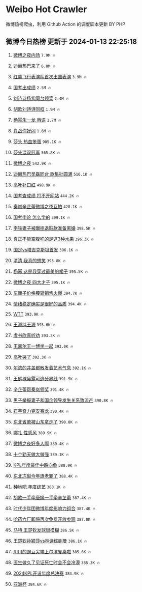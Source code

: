 # Weibo Hot Crawler 



微博热榜爬虫，利用 Github Action 的调度脚本更新 BY PHP 


## 微博今日热榜 更新于 2024-01-13 22:25:18 
1. [微博之夜内场](https://s.weibo.com/weibo?q=%E5%BE%AE%E5%8D%9A%E4%B9%8B%E5%A4%9C%E5%86%85%E5%9C%BA&t=31&band_rank=1&Refer=top) `7.9M 🔥` 

1. [迪丽热巴来了](https://s.weibo.com/weibo?q=%23%E8%BF%AA%E4%B8%BD%E7%83%AD%E5%B7%B4%E6%9D%A5%E4%BA%86%23&t=31&band_rank=2&Refer=top) `6.0M 🔥` 

1. [红鹰飞行表演队首次出国表演](https://s.weibo.com/weibo?q=%23%E7%BA%A2%E9%B9%B0%E9%A3%9E%E8%A1%8C%E8%A1%A8%E6%BC%94%E9%98%9F%E9%A6%96%E6%AC%A1%E5%87%BA%E5%9B%BD%E8%A1%A8%E6%BC%94%23&t=31&band_rank=3&Refer=top) `3.9M 🔥` 

1. [国考出成绩](https://s.weibo.com/weibo?q=%E5%9B%BD%E8%80%83%E5%87%BA%E6%88%90%E7%BB%A9&t=31&band_rank=4&Refer=top) `2.5M 🔥` 

1. [刘诗诗杨紫同台领奖](https://s.weibo.com/weibo?q=%23%E5%88%98%E8%AF%97%E8%AF%97%E6%9D%A8%E7%B4%AB%E5%90%8C%E5%8F%B0%E9%A2%86%E5%A5%96%23&t=31&band_rank=5&Refer=top) `2.4M 🔥` 

1. [胡歌刘诗诗同框](https://s.weibo.com/weibo?q=%23%E8%83%A1%E6%AD%8C%E5%88%98%E8%AF%97%E8%AF%97%E5%90%8C%E6%A1%86%23&t=31&band_rank=6&Refer=top) `1.9M 🔥` 

1. [杨幂朱一龙 唇语](https://s.weibo.com/weibo?q=%E6%9D%A8%E5%B9%82%E6%9C%B1%E4%B8%80%E9%BE%99%20%E5%94%87%E8%AF%AD&t=31&band_rank=7&Refer=top) `1.7M 🔥` 

1. [肖战你好闪](https://s.weibo.com/weibo?q=%23%E8%82%96%E6%88%98%E4%BD%A0%E5%A5%BD%E9%97%AA%23&t=31&band_rank=8&Refer=top) `1.6M 🔥` 

1. [莎头 热血笨蛋](https://s.weibo.com/weibo?q=%E8%8E%8E%E5%A4%B4%20%E7%83%AD%E8%A1%80%E7%AC%A8%E8%9B%8B&t=31&band_rank=9&Refer=top) `905.1K 🔥` 

1. [莎头混双冠军](https://s.weibo.com/weibo?q=%E8%8E%8E%E5%A4%B4%E6%B7%B7%E5%8F%8C%E5%86%A0%E5%86%9B&t=31&band_rank=10&Refer=top) `565.8K 🔥` 

1. [微博之夜](https://s.weibo.com/weibo?q=%E5%BE%AE%E5%8D%9A%E4%B9%8B%E5%A4%9C&t=31&band_rank=11&Refer=top) `542.9K 🔥` 

1. [迪丽热巴吴磊同台 歌隼批圆满](https://s.weibo.com/weibo?q=%E8%BF%AA%E4%B8%BD%E7%83%AD%E5%B7%B4%E5%90%B4%E7%A3%8A%E5%90%8C%E5%8F%B0%20%E6%AD%8C%E9%9A%BC%E6%89%B9%E5%9C%86%E6%BB%A1&t=31&band_rank=12&Refer=top) `516.1K 🔥` 

1. [高叶补口红](https://s.weibo.com/weibo?q=%23%E9%AB%98%E5%8F%B6%E8%A1%A5%E5%8F%A3%E7%BA%A2%23&t=31&band_rank=13&Refer=top) `498.9K 🔥` 

1. [国考查成绩 打不开网站](https://s.weibo.com/weibo?q=%E5%9B%BD%E8%80%83%E6%9F%A5%E6%88%90%E7%BB%A9%20%E6%89%93%E4%B8%8D%E5%BC%80%E7%BD%91%E7%AB%99&t=31&band_rank=14&Refer=top) `444.2K 🔥` 

1. [秦岚辛芷蕾微博之夜互拍](https://s.weibo.com/weibo?q=%23%E7%A7%A6%E5%B2%9A%E8%BE%9B%E8%8A%B7%E8%95%BE%E5%BE%AE%E5%8D%9A%E4%B9%8B%E5%A4%9C%E4%BA%92%E6%8B%8D%23&t=31&band_rank=15&Refer=top) `428.1K 🔥` 

1. [国考申论 怎么学的](https://s.weibo.com/weibo?q=%E5%9B%BD%E8%80%83%E7%94%B3%E8%AE%BA%20%E6%80%8E%E4%B9%88%E5%AD%A6%E7%9A%84&t=31&band_rank=16&Refer=top) `399.1K 🔥` 

1. [李铁妻子被曝拒退赃款准备离婚](https://s.weibo.com/weibo?q=%23%E6%9D%8E%E9%93%81%E5%A6%BB%E5%AD%90%E8%A2%AB%E6%9B%9D%E6%8B%92%E9%80%80%E8%B5%83%E6%AC%BE%E5%87%86%E5%A4%87%E7%A6%BB%E5%A9%9A%23&t=31&band_rank=17&Refer=top) `398.5K 🔥` 

1. [真正不能空腹吃的是这3种水果](https://s.weibo.com/weibo?q=%23%E7%9C%9F%E6%AD%A3%E4%B8%8D%E8%83%BD%E7%A9%BA%E8%85%B9%E5%90%83%E7%9A%84%E6%98%AF%E8%BF%993%E7%A7%8D%E6%B0%B4%E6%9E%9C%23&t=31&band_rank=18&Refer=top) `396.3K 🔥` 

1. [国足vs塔吉克斯坦首发](https://s.weibo.com/weibo?q=%23%E5%9B%BD%E8%B6%B3vs%E5%A1%94%E5%90%89%E5%85%8B%E6%96%AF%E5%9D%A6%E9%A6%96%E5%8F%91%23&t=31&band_rank=19&Refer=top) `396.1K 🔥` 

1. [清清 我真的想笑](https://s.weibo.com/weibo?q=%E6%B8%85%E6%B8%85%20%E6%88%91%E7%9C%9F%E7%9A%84%E6%83%B3%E7%AC%91&t=31&band_rank=20&Refer=top) `395.8K 🔥` 

1. [杨幂 这是我穿过最美的裙子](https://s.weibo.com/weibo?q=%E6%9D%A8%E5%B9%82%20%E8%BF%99%E6%98%AF%E6%88%91%E7%A9%BF%E8%BF%87%E6%9C%80%E7%BE%8E%E7%9A%84%E8%A3%99%E5%AD%90&t=31&band_rank=21&Refer=top) `395.5K 🔥` 

1. [微博之夜 四大才子](https://s.weibo.com/weibo?q=%E5%BE%AE%E5%8D%9A%E4%B9%8B%E5%A4%9C%20%E5%9B%9B%E5%A4%A7%E6%89%8D%E5%AD%90&t=31&band_rank=22&Refer=top) `395.1K 🔥` 

1. [车厘子价格腰斩销售火爆](https://s.weibo.com/weibo?q=%23%E8%BD%A6%E5%8E%98%E5%AD%90%E4%BB%B7%E6%A0%BC%E8%85%B0%E6%96%A9%E9%94%80%E5%94%AE%E7%81%AB%E7%88%86%23&t=31&band_rank=23&Refer=top) `394.7K 🔥` 

1. [情绪稳定确实是很好的品质](https://s.weibo.com/weibo?q=%E6%83%85%E7%BB%AA%E7%A8%B3%E5%AE%9A%E7%A1%AE%E5%AE%9E%E6%98%AF%E5%BE%88%E5%A5%BD%E7%9A%84%E5%93%81%E8%B4%A8&t=31&band_rank=24&Refer=top) `394.4K 🔥` 

1. [WTT](https://s.weibo.com/weibo?q=WTT&t=31&band_rank=25&Refer=top) `393.9K 🔥` 

1. [王源绊王源](https://s.weibo.com/weibo?q=%E7%8E%8B%E6%BA%90%E7%BB%8A%E7%8E%8B%E6%BA%90&t=31&band_rank=26&Refer=top) `393.6K 🔥` 

1. [虞书欣真听劝](https://s.weibo.com/weibo?q=%E8%99%9E%E4%B9%A6%E6%AC%A3%E7%9C%9F%E5%90%AC%E5%8A%9D&t=31&band_rank=27&Refer=top) `393.3K 🔥` 

1. [王嘉尔王一博坐一起](https://s.weibo.com/weibo?q=%23%E7%8E%8B%E5%98%89%E5%B0%94%E7%8E%8B%E4%B8%80%E5%8D%9A%E5%9D%90%E4%B8%80%E8%B5%B7%23&t=31&band_rank=28&Refer=top) `393.0K 🔥` 

1. [高叶哭了](https://s.weibo.com/weibo?q=%E9%AB%98%E5%8F%B6%E5%93%AD%E4%BA%86&t=31&band_rank=29&Refer=top) `392.3K 🔥` 

1. [尔滨的井盖都散发着艺术气息](https://s.weibo.com/weibo?q=%23%E5%B0%94%E6%BB%A8%E7%9A%84%E4%BA%95%E7%9B%96%E9%83%BD%E6%95%A3%E5%8F%91%E7%9D%80%E8%89%BA%E6%9C%AF%E6%B0%94%E6%81%AF%23&t=31&band_rank=30&Refer=top) `392.1K 🔥` 

1. [王鹤棣吴露可逃分界线](https://s.weibo.com/weibo?q=%23%E7%8E%8B%E9%B9%A4%E6%A3%A3%E5%90%B4%E9%9C%B2%E5%8F%AF%E9%80%83%E5%88%86%E7%95%8C%E7%BA%BF%23&t=31&band_rank=31&Refer=top) `391.5K 🔥` 

1. [辛芷蕾帮秦岚领奖](https://s.weibo.com/weibo?q=%23%E8%BE%9B%E8%8A%B7%E8%95%BE%E5%B8%AE%E7%A7%A6%E5%B2%9A%E9%A2%86%E5%A5%96%23&t=31&band_rank=32&Refer=top) `391.4K 🔥` 

1. [男子举报妻子和国企领导发生关系致流产](https://s.weibo.com/weibo?q=%23%E7%94%B7%E5%AD%90%E4%B8%BE%E6%8A%A5%E5%A6%BB%E5%AD%90%E5%92%8C%E5%9B%BD%E4%BC%81%E9%A2%86%E5%AF%BC%E5%8F%91%E7%94%9F%E5%85%B3%E7%B3%BB%E8%87%B4%E6%B5%81%E4%BA%A7%23&t=31&band_rank=33&Refer=top) `390.8K 🔥` 

1. [石宇奇力克安赛龙](https://s.weibo.com/weibo?q=%23%E7%9F%B3%E5%AE%87%E5%A5%87%E5%8A%9B%E5%85%8B%E5%AE%89%E8%B5%9B%E9%BE%99%23&t=31&band_rank=34&Refer=top) `390.4K 🔥` 

1. [东北省歌被山东拿走了](https://s.weibo.com/weibo?q=%23%E4%B8%9C%E5%8C%97%E7%9C%81%E6%AD%8C%E8%A2%AB%E5%B1%B1%E4%B8%9C%E6%8B%BF%E8%B5%B0%E4%BA%86%23&t=31&band_rank=35&Refer=top) `390.0K 🔥` 

1. [娜扎 性感风](https://s.weibo.com/weibo?q=%E5%A8%9C%E6%89%8E%20%E6%80%A7%E6%84%9F%E9%A3%8E&t=31&band_rank=36&Refer=top) `389.9K 🔥` 

1. [微博之夜好多人啊](https://s.weibo.com/weibo?q=%E5%BE%AE%E5%8D%9A%E4%B9%8B%E5%A4%9C%E5%A5%BD%E5%A4%9A%E4%BA%BA%E5%95%8A&t=31&band_rank=37&Refer=top) `389.4K 🔥` 

1. [十个勤天做大做强](https://s.weibo.com/weibo?q=%E5%8D%81%E4%B8%AA%E5%8B%A4%E5%A4%A9%E5%81%9A%E5%A4%A7%E5%81%9A%E5%BC%BA&t=31&band_rank=38&Refer=top) `389.1K 🔥` 

1. [KPL年度最佳中路向鱼](https://s.weibo.com/weibo?q=%23KPL%E5%B9%B4%E5%BA%A6%E6%9C%80%E4%BD%B3%E4%B8%AD%E8%B7%AF%E5%90%91%E9%B1%BC%23&t=31&band_rank=39&Refer=top) `388.9K 🔥` 

1. [东北冻梨今年遭老罪了](https://s.weibo.com/weibo?q=%23%E4%B8%9C%E5%8C%97%E5%86%BB%E6%A2%A8%E4%BB%8A%E5%B9%B4%E9%81%AD%E8%80%81%E7%BD%AA%E4%BA%86%23&t=31&band_rank=40&Refer=top) `388.4K 🔥` 

1. [种地吧 年度综艺](https://s.weibo.com/weibo?q=%E7%A7%8D%E5%9C%B0%E5%90%A7%20%E5%B9%B4%E5%BA%A6%E7%BB%BC%E8%89%BA&t=31&band_rank=41&Refer=top) `388.1K 🔥` 

1. [胡歌一手牵唐嫣一手牵辛芷蕾](https://s.weibo.com/weibo?q=%23%E8%83%A1%E6%AD%8C%E4%B8%80%E6%89%8B%E7%89%B5%E5%94%90%E5%AB%A3%E4%B8%80%E6%89%8B%E7%89%B5%E8%BE%9B%E8%8A%B7%E8%95%BE%23&t=31&band_rank=42&Refer=top) `387.4K 🔥` 

1. [时代少年团微博年度影响力组合](https://s.weibo.com/weibo?q=%23%E6%97%B6%E4%BB%A3%E5%B0%91%E5%B9%B4%E5%9B%A2%E5%BE%AE%E5%8D%9A%E5%B9%B4%E5%BA%A6%E5%BD%B1%E5%93%8D%E5%8A%9B%E7%BB%84%E5%90%88%23&t=31&band_rank=43&Refer=top) `387.4K 🔥` 

1. [哈药六厂即将再次免费开放参观](https://s.weibo.com/weibo?q=%23%E5%93%88%E8%8D%AF%E5%85%AD%E5%8E%82%E5%8D%B3%E5%B0%86%E5%86%8D%E6%AC%A1%E5%85%8D%E8%B4%B9%E5%BC%80%E6%94%BE%E5%8F%82%E8%A7%82%23&t=31&band_rank=44&Refer=top) `387.0K 🔥` 

1. [马特 王楚钦发球很模糊](https://s.weibo.com/weibo?q=%E9%A9%AC%E7%89%B9%20%E7%8E%8B%E6%A5%9A%E9%92%A6%E5%8F%91%E7%90%83%E5%BE%88%E6%A8%A1%E7%B3%8A&t=31&band_rank=45&Refer=top) `386.5K 🔥` 

1. [王楚钦孙颖莎vs林诗栋蒯曼](https://s.weibo.com/weibo?q=%23%E7%8E%8B%E6%A5%9A%E9%92%A6%E5%AD%99%E9%A2%96%E8%8E%8Evs%E6%9E%97%E8%AF%97%E6%A0%8B%E8%92%AF%E6%9B%BC%23&t=31&band_rank=46&Refer=top) `386.1K 🔥` 

1. [川川的豌豆尖端上尔滨餐桌啦](https://s.weibo.com/weibo?q=%23%E5%B7%9D%E5%B7%9D%E7%9A%84%E8%B1%8C%E8%B1%86%E5%B0%96%E7%AB%AF%E4%B8%8A%E5%B0%94%E6%BB%A8%E9%A4%90%E6%A1%8C%E5%95%A6%23&t=31&band_rank=47&Refer=top) `385.6K 🔥` 

1. [医生做久了见证死亡时会不会冷漠](https://s.weibo.com/weibo?q=%E5%8C%BB%E7%94%9F%E5%81%9A%E4%B9%85%E4%BA%86%E8%A7%81%E8%AF%81%E6%AD%BB%E4%BA%A1%E6%97%B6%E4%BC%9A%E4%B8%8D%E4%BC%9A%E5%86%B7%E6%BC%A0&t=31&band_rank=48&Refer=top) `385.3K 🔥` 

1. [2024KPL开设年度总决赛](https://s.weibo.com/weibo?q=%232024KPL%E5%BC%80%E8%AE%BE%E5%B9%B4%E5%BA%A6%E6%80%BB%E5%86%B3%E8%B5%9B%23&t=31&band_rank=49&Refer=top) `384.9K 🔥` 

1. [亚洲杯](https://s.weibo.com/weibo?q=%E4%BA%9A%E6%B4%B2%E6%9D%AF&t=31&band_rank=50&Refer=top) `384.6K 🔥` 

